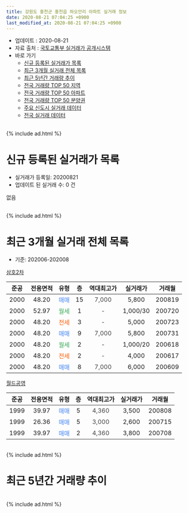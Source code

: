 ```yaml
---
title: 강원도 홍천군 홍천읍 하오안리 아파트 실거래 정보
date: 2020-08-21 07:04:25 +0900
last_modified_at: 2020-08-21 07:04:25 +0900
---
```


* 업데이트 : 2020-08-21
* 자료 출처 : [국토교통부 실거래가 공개시스템](http://rt.molit.go.kr)
* 바로 가기
    * [신규 등록된 실거래가 목록](#신규-등록된-실거래가-목록)
    * [최근 3개월 실거래 전체 목록](#최근-3개월-실거래-전체-목록)
    * [최근 5년간 거래량 추이](#최근-5년간-거래량-추이)
    * [전국 거래량 TOP 50 지역](https://inasie.github.io/apt-trade-info/최근-3개월-전국에서-가장-거래가-많이-발생한-지역)
    * [전국 거래량 TOP 50 아파트](https://inasie.github.io/apt-trade-info/최근-3개월-전국에서-가장-거래가-많이-발생한-아파트)
    * [전국 거래량 TOP 50 분양권](https://inasie.github.io/apt-trade-info/최근-3개월-전국에서-가장-거래가-많이-발생한-분양권)
    * [주요 신도시 실거래 데이터](https://inasie.github.io/apt-trade-info/주요-신도시)
    * [전국 실거래 데이터](https://inasie.github.io/apt-trade-info/전국)
<br>
{% include ad.html %}
<br>

# 신규 등록된 실거래가 목록
* 실거래가 등록일: 20200821
* 업데이트 된 실거래 수: 0 건

없음

<br>
{% include ad.html %}
<br>

# 최근 3개월 실거래 전체 목록
* 기준: 202006-202008


[삼호2차](https://search.naver.com/search.naver?query=%EA%B0%95%EC%9B%90%EB%8F%84+%ED%99%8D%EC%B2%9C%EA%B5%B0+%ED%99%8D%EC%B2%9C%EC%9D%8D+%ED%95%98%EC%98%A4%EC%95%88%EB%A6%AC+%EC%82%BC%ED%98%B82%EC%B0%A8)

|준공|전용면적|유형|층|역대최고가|실거래가|거래월|
|:---:|:---:|:---:|:---:|:---:|:---:|:---:|
|2000|48.20|<span style="color:#4285f3">매매</span>|15|<span style="color:#444444">7,000</span>|5,800|200819|
|2000|52.97|<span style="color:#34a853">월세</span>|1|<span style="color:#444444">-</span>|1,000/30|200720|
|2000|48.20|<span style="color:#ff5a00">전세</span>|3|<span style="color:#444444">-</span>|5,000|200723|
|2000|48.20|<span style="color:#4285f3">매매</span>|9|<span style="color:#444444">7,000</span>|5,800|200731|
|2000|48.20|<span style="color:#34a853">월세</span>|2|<span style="color:#444444">-</span>|1,000/20|200618|
|2000|48.20|<span style="color:#ff5a00">전세</span>|2|<span style="color:#444444">-</span>|4,000|200617|
|2000|48.20|<span style="color:#4285f3">매매</span>|8|<span style="color:#444444">7,000</span>|6,000|200609|

[월드공영](https://search.naver.com/search.naver?query=%EA%B0%95%EC%9B%90%EB%8F%84+%ED%99%8D%EC%B2%9C%EA%B5%B0+%ED%99%8D%EC%B2%9C%EC%9D%8D+%ED%95%98%EC%98%A4%EC%95%88%EB%A6%AC+%EC%9B%94%EB%93%9C%EA%B3%B5%EC%98%81)

|준공|전용면적|유형|층|역대최고가|실거래가|거래월|
|:---:|:---:|:---:|:---:|:---:|:---:|:---:|
|1999|39.97|<span style="color:#4285f3">매매</span>|5|<span style="color:#444444">4,360</span>|3,500|200808|
|1999|26.36|<span style="color:#4285f3">매매</span>|5|<span style="color:#444444">3,000</span>|2,600|200715|
|1999|39.97|<span style="color:#4285f3">매매</span>|2|<span style="color:#444444">4,360</span>|3,800|200708|


<br>
{% include ad.html %}
<br>

# 최근 5년간 거래량 추이


<div style="width:100%;">
    <canvas id="deal_progress" height="200"></canvas>
</div>

<script>
new Chart(document.getElementById("deal_progress"), {
    type: 'line',
    data: {
        labels: ['201508','201509','201510','201511','201512','201601','201602','201603','201604','201605','201606','201607','201608','201609','201610','201611','201612','201701','201702','201703','201704','201705','201706','201707','201708','201709','201710','201711','201712','201801','201802','201803','201804','201805','201806','201807','201808','201809','201810','201811','201812','201901','201902','201903','201904','201905','201906','201907','201908','201909','201910','201911','201912','202001','202002','202003','202004','202005','202006','202007','202008'],
        datasets: [{
            label: '매매',
            pointRadius: 1,
            data: [2, 4, 9, 2, 3, 1, 0, 6, 5, 7, 2, 3, 4, 4, 6, 2, 5, 2, 2, 1, 2, 4, 8, 1, 2, 1, 3, 3, 1, 2, 0, 8, 3, 8, 2, 3, 2, 2, 1, 4, 3, 3, 1, 5, 5, 2, 2, 3, 5, 1, 4, 3, 3, 6, 11, 4, 4, 3, 1, 3, 2],
            borderColor: "rgba(255, 201, 14, 1)",
            backgroundColor: "rgba(255, 201, 14, 0.5)",
            fill: false,
            lineTension: 0
        },{
            label: '전월세',
            pointRadius: 1,
            data: [2, 2, 3, 3, 1, 3, 3, 5, 5, 3, 4, 1, 1, 1, 1, 2, 3, 3, 3, 5, 3, 3, 3, 3, 2, 1, 1, 2, 0, 2, 3, 4, 4, 2, 4, 0, 1, 0, 2, 1, 1, 3, 3, 4, 2, 1, 1, 3, 2, 4, 0, 2, 1, 3, 3, 1, 2, 0, 2, 2, 0],
            borderColor: "rgba(0, 141, 185, 1)",
            backgroundColor: "rgba(0, 141, 185, 0.5)",
            fill: false,
            lineTension: 0
        }
        ]
    },
    options: {
        responsive: true,
        title: {
            display: false
        },
        tooltips: {
            mode: 'index',
            intersect: false
        },
        hover: {
            mode: 'nearest',
            intersect: true
        },
        scales: {
            xAxes: [{
                display: true,
                scaleLabel: {
                    display: true,
                    labelString: '년/월'
                }
            }],
            yAxes: [{
                display: true,
                ticks: {
                    suggestedMin: 0,
                },
                scaleLabel: {
                    display: true,
                    labelString: '실거래 수'
                }
            }]
        }
    }
});

</script>


<br>
{% include ad.html %}
<br>

